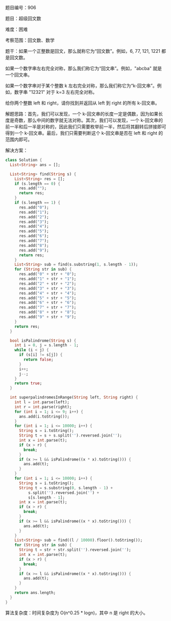 题目编号：906

题目：超级回文数

难度：困难

考察范围：回文数、数学

题干：如果一个正整数是回文，那么就称它为“回文数”。例如，6, 77, 121, 1221 都是回文数。

如果一个数字串左右完全对称，那么我们称它为“回文串”。例如，"abcba" 就是一个回文串。

如果一个数字串对于某个整数 k 左右完全对称，那么我们称它为“k-回文串”。例如，数字串 "12321" 对于 k=3 左右完全对称。

给你两个整数 left 和 right，请你找到并返回从 left 到 right 的所有 k-回文串。

解题思路：首先，我们可以发现，一个 k-回文串的长度一定是偶数，因为如果长度是奇数，那么中间的数字就无法对称。其次，我们可以发现，一个 k-回文串的前一半和后一半是对称的，因此我们只需要枚举前一半，然后将其翻转后拼接即可得到一个 k-回文串。最后，我们只需要判断这个 k-回文串是否在 left 和 right 的范围内即可。

解决方案：

```dart
class Solution {
  List<String> ans = [];

  List<String> find(String s) {
    List<String> res = [];
    if (s.length == 0) {
      res.add("");
      return res;
    }
    if (s.length == 1) {
      res.add("0");
      res.add("1");
      res.add("2");
      res.add("3");
      res.add("4");
      res.add("5");
      res.add("6");
      res.add("7");
      res.add("8");
      res.add("9");
      return res;
    }
    List<String> sub = find(s.substring(1, s.length - 1));
    for (String str in sub) {
      res.add("0" + str + "0");
      res.add("1" + str + "1");
      res.add("2" + str + "2");
      res.add("3" + str + "3");
      res.add("4" + str + "4");
      res.add("5" + str + "5");
      res.add("6" + str + "6");
      res.add("7" + str + "7");
      res.add("8" + str + "8");
      res.add("9" + str + "9");
    }
    return res;
  }

  bool isPalindrome(String s) {
    int i = 0, j = s.length - 1;
    while (i < j) {
      if (s[i] != s[j]) {
        return false;
      }
      i++;
      j--;
    }
    return true;
  }

  int superpalindromesInRange(String left, String right) {
    int l = int.parse(left);
    int r = int.parse(right);
    for (int i = 1; i <= 9; i++) {
      ans.add(i.toString());
    }
    for (int i = 1; i <= 10000; i++) {
      String s = i.toString();
      String t = s + s.split('').reversed.join('');
      int x = int.parse(t);
      if (x > r) {
        break;
      }
      if (x >= l && isPalindrome((x * x).toString())) {
        ans.add(t);
      }
    }
    for (int i = 1; i <= 10000; i++) {
      String s = i.toString();
      String t = s.substring(0, s.length - 1) +
          s.split('').reversed.join('') +
          s[s.length - 1];
      int x = int.parse(t);
      if (x > r) {
        break;
      }
      if (x >= l && isPalindrome((x * x).toString())) {
        ans.add(t);
      }
    }
    List<String> sub = find((l / 10000).floor().toString());
    for (String str in sub) {
      String t = str + str.split('').reversed.join('');
      int x = int.parse(t);
      if (x > r) {
        break;
      }
      if (x >= l && isPalindrome((x * x).toString())) {
        ans.add(t);
      }
    }
    return ans.length;
  }
}
```

算法复杂度：时间复杂度为 O(n^0.25 * logn)，其中 n 是 right 的大小。